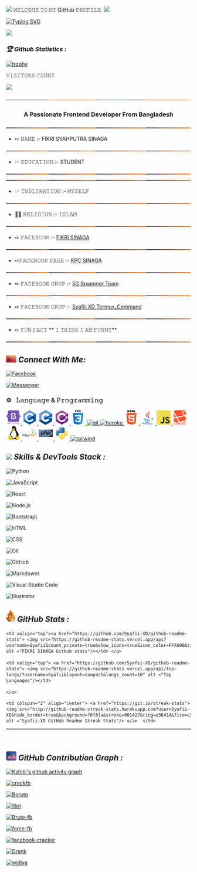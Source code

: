 
<img src="https://2.bp.blogspot.com/-j--2prnQYQY/VlMsc1LgIMI/AAAAAAAADnE/sMZ_j-KKF_w/s1600/gambar-animasi-kuda-bergerak-main-gitar.gif" width="25"> 𝚆𝙴𝙻𝙲𝙾𝙼𝙴 𝚃𝙾 𝙼𝚈 GitHub 𝙿𝚁𝙾𝙵𝙸𝙻𝙴&nbsp; <img src="https://2.bp.blogspot.com/-j--2prnQYQY/VlMsc1LgIMI/AAAAAAAADnE/sMZ_j-KKF_w/s1600/gambar-animasi-kuda-bergerak-main-gitar.gif" width="25">

[![Typing SVG](https://readme-typing-svg.herokuapp.com?font=Neuton&size=25&color=30FF40&background=000000&center=true&vCenter=true&width=360&height=60&lines=Hello+World%2C+I'm+SYAFII-XD+Here+🤙;𝙸𝚃'𝚜+𝙽𝙾𝚃+𝙰+𝙹𝚄𝚂𝚃+𝙽𝙰𝙼𝙴+𝙱𝚁𝙾+🥱;𝙸𝚃'𝚜+𝙰+𝙱𝚁𝙰𝙽𝙳+🔥;Respect+SYAFII-XD+🥀;Today+I+Will+Tell+You+😇;Please+Follow+My+GitHub+🙏;Thanks+My+All+Friend+🤙+🥰)](https://git.io/typing-svg)


<img src="https://media.giphy.com/media/H4uE6w9G1uK4M/giphy.gif"/>
</details>

<h3><b><i>🏆 Github Statistics :</i></b></h3>

<a href="https://github.com/Syafii-XD"><img title="trophy" src="https://github-profile-trophy.vercel.app/?username=SYAFII&theme=monokai"></a>

</p>

<p align="center"> 

 𝚅𝙸𝚂𝙸𝚃𝙾𝚁𝚂 𝙲𝙾𝚄𝙽𝚃

 <img src="https://profile-counter.glitch.me/Syafii-XD/count.svg" />

</p>

<img align="center" alt="line" src="https://github.com/DalpatRathore/dalpatrathore/blob/main/assets/images/line-1.svg">

<h3 align="center">A Passionate Frontend Developer From Bangladesh</h3>

<img align="center" alt="line" src="https://github.com/DalpatRathore/dalpatrathore/blob/main/assets/images/line-2.svg">

- ➪ 𝙽𝙰𝙼𝙴 :- FIKRI SYAHPUTRA SINAGA

<img align="center" alt="line" src="https://github.com/DalpatRathore/dalpatrathore/blob/main/assets/images/line-2.svg">

- ☞︎︎︎ 𝙴𝙳𝚄𝙲𝙰𝚃𝙸𝙾𝙽 :- STUDENT

<img align="center" alt="line" src="https://github.com/DalpatRathore/dalpatrathore/blob/main/assets/images/line-2.svg">

<img align="center" alt="line" src="https://github.com/DalpatRathore/dalpatrathore/blob/main/assets/images/line-2.svg">

- ☞︎︎︎ 𝙸𝙽𝚂𝙻𝙸𝚁𝙰𝚃𝙸𝙾𝙽 :- 𝙼𝚈𝚂𝙴𝙻𝙵

<img align="center" alt="line" src="https://github.com/DalpatRathore/dalpatrathore/blob/main/assets/images/line-2.svg">

- 🤲🏻 𝚁𝙴𝙻𝙸𝙶𝙸𝙾𝙽 :- 𝙸𝚂𝙻𝙰𝙼

<img align="center" alt="line" src="https://github.com/DalpatRathore/dalpatrathore/blob/main/assets/images/line-2.svg">

- ➪ 𝙵𝙰𝙲𝙴𝙱𝙾𝙾𝙺 :- [FIKRI SINAGA](https://www.facebook.com/profile.php?id=100080716718035)

<img align="center" alt="line" src="https://github.com/DalpatRathore/dalpatrathore/blob/main/assets/images/line-2.svg">

- ➪𝙵𝙰𝙲𝙴𝙱𝙾𝙾𝙺  𝙵𝙰𝙶𝙴 :- [KPC SINAGA](https://www.facebook.com/groups/542445677293967/permalink/542446400627228/)

<img align="center" alt="line" src="https://github.com/DalpatRathore/dalpatrathore/blob/main/assets/images/line-2.svg">

- ➪ 𝙵𝙰𝙲𝙴𝙱𝙾𝙾𝙺 𝙶𝚁𝚄𝙿 :- [5G Spammer Team](https://www.facebook.com/groups/542445677293967/)

<img align="center" alt="line" src="https://github.com/DalpatRathore/dalpatrathore/blob/main/assets/images/line-2.svg">

- ➪ 𝙵𝙰𝙲𝙴𝙱𝙾𝙾𝙺 𝙶𝚁𝚄𝙿 :- [Syafii-XD Termux_Command](https://www.facebook.com/groups/974452750033048/)

<img align="center" alt="line" src="https://github.com/DalpatRathore/dalpatrathore/blob/main/assets/images/line-2.svg">


- ➪ 𝙵𝚄𝙽 𝙵𝙰𝙲𝚃 ** 𝙸 𝚃𝙷𝙸𝙽𝙺 𝙸 𝙰𝙼 𝙵𝚄𝙽𝙽𝚈**

<img align="center" alt="line" src="https://github.com/DalpatRathore/dalpatrathore/blob/main/assets/images/line-2.svg">

<h2><img width="28" src="https://github.com/DalpatRathore/dalpatrathore/blob/main/assets/icons/icon-contact.png" /><i> Connect With Me:</i></h2>

[![Facebook](https://img.shields.io/badge/𝙵𝚊𝚌𝚎𝚋𝚘𝚘𝚔-green?style=for-the-badge&logo=facebook)](https://www.facebook.com/100080716718035)

[![Messenger](https://img.shields.io/badge/𝙼𝙴𝚂𝚂𝙴𝙽𝙶𝙴𝚁-blue?style=for-the-badge&logo=messenger)](https://m.me/100080716718035)

### ⚙️ &nbsp; 𝙻𝚊𝚗𝚐𝚞𝚊𝚐𝚎 & 𝙿𝚛𝚘𝚐𝚛𝚊𝚖𝚖𝚒𝚗𝚐

<p align="left"> <a href="https://getbootstrap.com" target="_blank"> <img src="https://raw.githubusercontent.com/devicons/devicon/master/icons/bootstrap/bootstrap-plain-wordmark.svg" alt="bootstrap" width="40" height="40"/> </a> <a href="https://www.cprogramming.com/" target="_blank"> <img src="https://raw.githubusercontent.com/devicons/devicon/master/icons/c/c-original.svg" alt="c" width="40" height="40"/> </a> <a href="https://www.w3schools.com/cpp/" target="_blank"> <img src="https://raw.githubusercontent.com/devicons/devicon/master/icons/cplusplus/cplusplus-original.svg" alt="cplusplus" width="40" height="40"/> </a> <a href="https://www.w3schools.com/cs/" target="_blank"> <img src="https://raw.githubusercontent.com/devicons/devicon/master/icons/csharp/csharp-original.svg" alt="csharp" width="40" height="40"/> </a> <a href="https://www.w3schools.com/css/" target="_blank"> <img src="https://raw.githubusercontent.com/devicons/devicon/master/icons/css3/css3-original-wordmark.svg" alt="css3" width="40" height="40"/> </a> <a href="https://git-scm.com/" target="_blank"> <img src="https://www.vectorlogo.zone/logos/git-scm/git-scm-icon.svg" alt="git" width="40" height="40"/> </a> <a href="https://heroku.com" target="_blank"> <img src="https://www.vectorlogo.zone/logos/heroku/heroku-icon.svg" alt="heroku" width="40" height="40"/> </a> <a href="https://www.w3.org/html/" target="_blank"> <img src="https://raw.githubusercontent.com/devicons/devicon/master/icons/html5/html5-original-wordmark.svg" alt="html5" width="40" height="40"/> </a> <a href="https://www.java.com" target="_blank"> <img src="https://raw.githubusercontent.com/devicons/devicon/master/icons/java/java-original.svg" alt="java" width="40" height="40"/> </a> <a href="https://developer.mozilla.org/en-US/docs/Web/JavaScript" target="_blank"> <img src="https://raw.githubusercontent.com/devicons/devicon/master/icons/javascript/javascript-original.svg" alt="javascript" width="40" height="40"/> </a> <a href="https://laravel.com/" target="_blank"> <img src="https://raw.githubusercontent.com/devicons/devicon/master/icons/laravel/laravel-plain-wordmark.svg" alt="laravel" width="40" height="40"/> </a> <a href="https://www.linux.org/" target="_blank"> <img src="https://raw.githubusercontent.com/devicons/devicon/master/icons/linux/linux-original.svg" alt="linux" width="40" height="40"/> </a> <a href="https://www.mysql.com/" target="_blank"> <img src="https://raw.githubusercontent.com/devicons/devicon/master/icons/mysql/mysql-original-wordmark.svg" alt="mysql" width="40" height="40"/> </a> <a href="https://www.php.net" target="_blank"> <img src="https://raw.githubusercontent.com/devicons/devicon/master/icons/php/php-original.svg" alt="php" width="40" height="40"/> </a> <a href="https://www.python.org" target="_blank"> <img src="https://raw.githubusercontent.com/devicons/devicon/master/icons/python/python-original.svg" alt="python" width="40" height="40"/> </a> <a href="https://tailwindcss.com/" target="_blank"> <img src="https://www.vectorlogo.zone/logos/tailwindcss/tailwindcss-icon.svg" alt="tailwind" width="40" height="40"/> </a> </p>

<h2><img width="25" src="https://github.com/Syafii-XD/SyafiiXD/blob/main/assets/icons/icon-skills.png" /><i> Skills & DevTools Stack :</i></h2>

![Python](https://img.shields.io/badge/-Python-05122A?style=flat&logo=python)&nbsp;

![JavaScript](https://img.shields.io/badge/-JavaScript-05122A?style=flat&logo=javascript)&nbsp;

![React](https://img.shields.io/badge/-React-05122A?style=flat&logo=react)&nbsp;

![Node.js](https://img.shields.io/badge/-Node.js-05122A?style=flat&logo=node.js)&nbsp;

![Bootstrap](https://img.shields.io/badge/-Bootstrap-05122A?style=flat&logo=bootstrap&logoColor=563D7C)\

![HTML](https://img.shields.io/badge/-HTML-05122A?style=flat&logo=HTML5)&nbsp;

![CSS](https://img.shields.io/badge/-CSS-05122A?style=flat&logo=CSS3&logoColor=1572B6)&nbsp;

![Git](https://img.shields.io/badge/-Git-05122A?style=flat&logo=git)&nbsp;

![GitHub](https://img.shields.io/badge/-GitHub-05122A?style=flat&logo=github)&nbsp;

![Markdown](https://img.shields.io/badge/-Markdown-05122A?style=flat&logo=markdown)\

![Visual Studio Code](https://img.shields.io/badge/-Visual%20Studio%20Code-05122A?style=flat&logo=visual-studio-code&logoColor=007ACC)&nbsp;

![Illustrator](https://img.shields.io/badge/-Illustrator-05122A?style=flat&logo=adobe-illustrator)&nbsp;

<h2> <img width="25" src="https://github.com/DalpatRathore/dalpatrathore/blob/main/assets/icons/icon-stats.png" /><i> GitHub Stats :</i></h2>

<table border="1">

  <tr>

    <td valign="top"><a href="https://github.com/Syafii-XD/github-readme-stats"> <img src="https://github-readme-stats.vercel.app/api?username=Syafii&count_private=true&show_icons=true&icon_color=FFA500&title_color=f4791f&bg_color=0,03071e,0F2027,03071e&text_color=abcdef&border_radius=10" alt ="FIKRI SINAGA GitHub stats"/></td> </a>

    <td valign="top"> <a href="https://github.com/Syafii-XD/github-readme-stats"> <img src="https://github-readme-stats.vercel.app/api/top-langs/?username=Syafii&layout=compact&langs_count=10" alt ="Top Languages"/></td>

    </a>

  </tr>

   <tr>

    <td colspan="2" align="center"> <a href="https://git.io/streak-stats"> <img src="http://github-readme-streak-stats.herokuapp.com?user=Syafii-XD&hide_border=true&background=f6f8fa&stroke=001427&ring=e36414&fire=e36414&currStreakNum=03045e&sideNums=03045e&currStreakLabel=03045e&sideLabels=240046&dates=fb5607&date_format=j%20M%5B%20Y%5D" alt ="Syafii-XD GitHub Readme Streak Stats"/> </a>  </td> 

    

  </tr>

</table>

<br>

<h2><img width="28" src="https://github.com/DalpatRathore/dalpatrathore/blob/main/assets/icons/icon-graph.png" /><i> GitHub Contribution Graph :</i></h2>

[![Kshitij's github activity graph](https://my-activity-graph-instance.herokuapp.com/graph?username=Syafii-XD&theme=react-dark&area=true&hide_border=true)](https://github.com/MrK4US4R/github-readme-activity-graph)


<a href="https://github.com/Syafii-XD/crackfb.git"><img title="crackfb" src="https://github-readme-stats.vercel.app/api/pin/?username=Syafii-XD&repo=crackfb&theme=gotham"></a>


<a href="https://github.com/Syafii-XD/Boruto.git"><img title="Boruto" src="https://github-readme-stats.vercel.app/api/pin/?username=Syafii-XD&repo=Boruto&theme=gotham"></a>


<a href="https://github.com/Syafii-XD/fikri.git"><img title="fikri" src="https://github-readme-stats.vercel.app/api/pin/?username=Syafii-XD&repo=cow3&theme=gotham"></a>


<a href="https://github.com/Syafii-XD/Brute-fb.git"><img title="Brute-fb" src="https://github-readme-stats.vercel.app/api/pin/?username=Syafii-XD&repo=cow3&theme=gotham"></a>


<a href="https://github.com/Syafii-XD/force-fb.git"><img title="force-fb" src="https://github-readme-stats.vercel.app/api/pin/?username=Syafii-XD&repo=cow3&theme=gotham"></a>


<a href="https://github.com/Syafii-XD/facebook-cracker.git"><img title="facebook-cracker" src="https://github-readme-stats.vercel.app/api/pin/?username=Syafii-XD&repo=cow3&theme=gotham"></a>



<a href="https://github.com/Syafii-XD/Drank.git"><img title="Drank" src="https://github-readme-stats.vercel.app/api/pin/?username=Syafii-XD&repo=cow3&theme=gotham"></a>


<a href="https://github.com/Syafii-XD/widiya.git"><img title="widiya" src="https://github-readme-stats.vercel.app/api/pin/?username=Syafii-XD&repo=cow3&theme=gotham"></a>